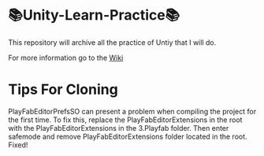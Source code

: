 # 📚Unity-Learn-Practice📚

This repository will archive all the practice of Untiy that I will do.

For more information go to the [Wiki](https://github.com/pardo312/Unity-Learn-Practice/wiki)

# Tips For Cloning

PlayFabEditorPrefsSO can present a problem when compiling the project for the first time. To fix this, replace the PlayFabEditorExtensions in the root with the PlayFabEditorExtensions in the 3.Playfab folder. Then enter safemode and remove PlayFabEditorExtensions folder located in the root. Fixed!
